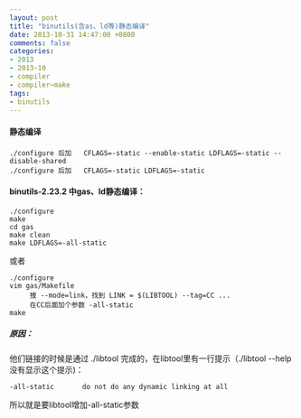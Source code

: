```yaml
---
layout: post
title: "binutils(含as、ld等)静态编译"
date: 2013-10-31 14:47:00 +0800
comments: false
categories:
- 2013
- 2013~10
- compiler
- compiler~make
tags:
- binutils
---
```

#### 静态编译
```
./configure 后加   CFLAGS=-static --enable-static LDFLAGS=-static --disable-shared
./configure 后加   CFLAGS=-static LDFLAGS=-static
```
#### binutils-2.23.2 中gas、ld静态编译：
```
./configure
make
cd gas
make clean
make LDFLAGS=-all-static
```
或者
```
./configure
vim gas/Makefile
     搜 --mode=link，找到 LINK = $(LIBTOOL) --tag=CC ...
     在CC后面加个参数 -all-static
make
```
##### 原因：
他们链接的时候是通过 ./libtool 完成的，在libtool里有一行提示（./libtool --help没有显示这个提示)：
```
-all-static       do not do any dynamic linking at all
```
所以就是要libtool增加-all-static参数

